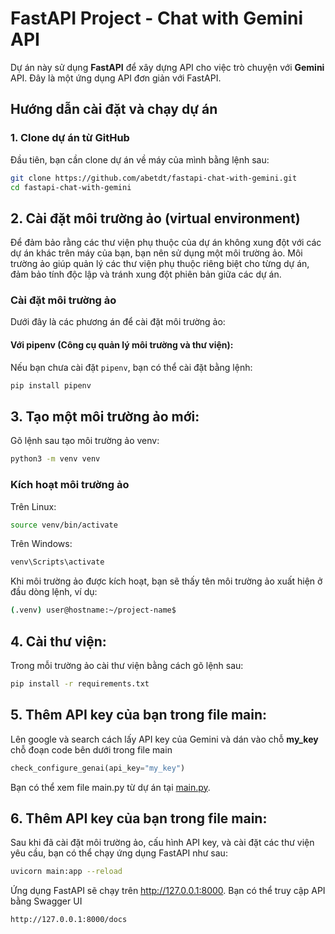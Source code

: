# FastAPI Project - Chat with Gemini API

Dự án này sử dụng **FastAPI** để xây dựng API cho việc trò chuyện với **Gemini** API. Đây là một ứng dụng API đơn giản với FastAPI.

## Hướng dẫn cài đặt và chạy dự án

### 1. **Clone dự án từ GitHub**

Đầu tiên, bạn cần clone dự án về máy của mình bằng lệnh sau:

```bash
git clone https://github.com/abetdt/fastapi-chat-with-gemini.git
cd fastapi-chat-with-gemini
```

## 2. **Cài đặt môi trường ảo (virtual environment)**

Để đảm bảo rằng các thư viện phụ thuộc của dự án không xung đột với các dự án khác trên máy của bạn, bạn nên sử dụng một môi trường ảo. Môi trường ảo giúp quản lý các thư viện phụ thuộc riêng biệt cho từng dự án, đảm bảo tính độc lập và tránh xung đột phiên bản giữa các dự án.

### **Cài đặt môi trường ảo**

Dưới đây là các phương án để cài đặt môi trường ảo:

#### **Với pipenv** (Công cụ quản lý môi trường và thư viện):

Nếu bạn chưa cài đặt `pipenv`, bạn có thể cài đặt bằng lệnh:

```bash
pip install pipenv
```
## 3. **Tạo một môi trường ảo mới:**

Gõ lệnh sau tạo môi trường ảo venv:
```bash
python3 -m venv venv
```

### **Kích hoạt môi trường ảo**

Trên Linux:
```bash
source venv/bin/activate
```
Trên Windows:
```bash
venv\Scripts\activate
```
Khi môi trường ảo được kích hoạt, bạn sẽ thấy tên môi trường ảo xuất hiện ở đầu dòng lệnh, ví dụ:
```bash
(.venv) user@hostname:~/project-name$
```
## 4. **Cài thư viện:**

Trong mỗi trường ảo cài thư viện bằng cách gõ lệnh sau:
```bash
pip install -r requirements.txt
```

## 5. **Thêm API key của bạn trong file main:**

Lên google và search cách lấy API key của Gemini và dán vào chỗ **my_key** chỗ đoạn code bên dưới trong file main
```python
check_configure_genai(api_key="my_key")
```
Bạn có thể xem file main.py từ dự án tại [main.py](main.py).


## 6. **Thêm API key của bạn trong file main:**

Sau khi đã cài đặt môi trường ảo, cấu hình API key, và cài đặt các thư viện yêu cầu, bạn có thể chạy ứng dụng FastAPI như sau:
```bash
uvicorn main:app --reload
```
Ứng dụng FastAPI sẽ chạy trên http://127.0.0.1:8000. Bạn có thể truy cập API bằng Swagger UI
```bash
http://127.0.0.1:8000/docs
```

